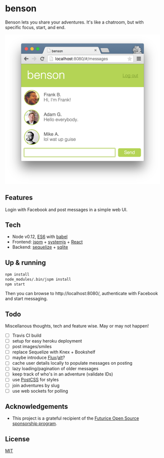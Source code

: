 benson
======

Benson lets you share your adventures. It's like a chatroom, but with specific focus, start, and end.

![Screenshot](https://github.com/mieky/benson/raw/master/screenshot.png)

## Features

Login with Facebook and post messages in a simple web UI.

## Tech

- Node v0.12, [ES6](https://github.com/lukehoban/es6features) with [babel](http://babeljs.io/)
- Frontend: [jspm](http://jspm.io/) + [systemjs](https://github.com/systemjs/systemjs) + [React](https://github.com/facebook/react)
- Backend: [sequelize](http://sequelize.readthedocs.org/en/latest/) + [sqlite](https://github.com/mapbox/node-sqlite3)

## Up & running

```
npm install
node_modules/.bin/jspm install
npm start
```

Then you can browse to http://localhost:8080/, authenticate with Facebook and start messaging.

## Todo

Miscellanous thoughts, tech and feature wise. May or may not happen!

- [ ] Travis CI build
- [ ] setup for easy heroku deployment
- [ ] post images/smiles
- [ ] replace Sequelize with Knex + Bookshelf
- [ ] maybe introduce [Flux](facebook.github.io/flux/)/[alt](https://github.com/goatslacker/alt)?
- [ ] cache user details locally to populate messages on posting
- [ ] lazy loading/pagination of older messages
- [ ] keep track of who's in an adventure (validate IDs)
- [ ] use [PostCSS](https://github.com/postcss/postcss) for styles
- [ ] join adventures by slug
- [ ] use web sockets for polling

## Acknowledgements

- This project is a grateful recipient of the [Futurice Open Source sponsorship program](http://futurice.com/blog/sponsoring-free-time-open-source-activities).

## License

[MIT](https://github.com/staltz/cycle/blob/master/LICENSE)
